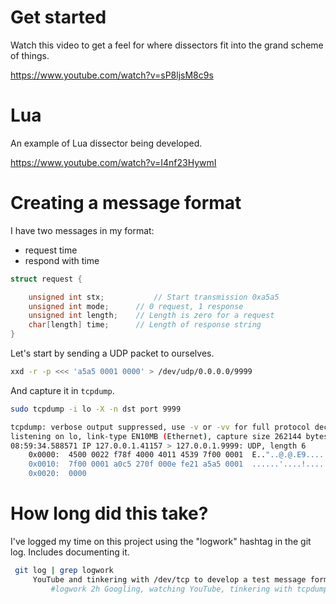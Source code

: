 # Get started
Watch this video to get a feel for where dissectors fit into the grand scheme of
things.

https://www.youtube.com/watch?v=sP8ljsM8c9s

# Lua
An example of Lua dissector being developed.

https://www.youtube.com/watch?v=I4nf23HywmI

# Creating a message format
I have two messages in my format:
- request time
- respond with time

```c
struct request {

	unsigned int stx;			// Start transmission 0xa5a5
	unsigned int mode;		// 0 request, 1 response
	unsigned int length;	// Length is zero for a request
	char[length] time;		// Length of response string
}
```

Let's start by sending a UDP packet to ourselves.
```bash
xxd -r -p <<< 'a5a5 0001 0000' > /dev/udp/0.0.0.0/9999
```

And capture it in ```tcpdump```.
```bash
sudo tcpdump -i lo -X -n dst port 9999

tcpdump: verbose output suppressed, use -v or -vv for full protocol decode
listening on lo, link-type EN10MB (Ethernet), capture size 262144 bytes
08:59:34.588571 IP 127.0.0.1.41157 > 127.0.0.1.9999: UDP, length 6
	0x0000:  4500 0022 f78f 4000 4011 4539 7f00 0001  E.."..@.@.E9....
	0x0010:  7f00 0001 a0c5 270f 000e fe21 a5a5 0001  ......'....!....
	0x0020:  0000      
```

# How long did this take?
I've logged my time on this project using the "logwork" hashtag in the git log.
Includes documenting it.

```bash
 git log | grep logwork
     YouTube and tinkering with /dev/tcp to develop a test message format #logwork 1h
		 #logwork 2h Googling, watching YouTube, tinkering with tcpdump options
```

